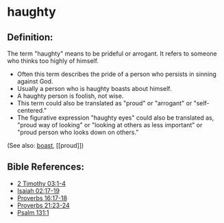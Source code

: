 # haughty #

## Definition: ##

The term "haughty" means to be prideful or arrogant. It refers to someone who thinks too highly of himself.

* Often this term describes the pride of a person who persists in sinning against God.
* Usually a person who is haughty boasts about himself.
* A haughty person is foolish, not wise.
* This term could also be translated as "proud" or "arrogant" or "self-centered."
* The figurative expression "haughty eyes" could also be translated as, "proud way of looking" or "looking at others as less important" or "proud person who looks down on others."

(See also: [boast](../kt/boast.md), [[proud]])

## Bible References: ##

* [2 Timothy 03:1-4](https://door43.org/en/bible/notes/2ti/03/01)
* [Isaiah 02:17-19](https://door43.org/en/bible/notes/isa/02/17)
* [Proverbs 16:17-18](https://door43.org/en/bible/notes/pro/16/17)
* [Proverbs 21:23-24](https://door43.org/en/bible/notes/pro/21/23)
* [Psalm 131:1](https://door43.org/en/bible/notes/psa/131/001)

